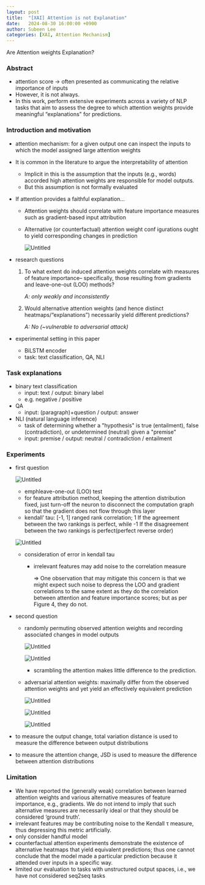 ```yaml
---
layout: post
title:  "[XAI] Attention is not Explanation"
date:   2024-08-30 16:00:00 +0900
author: Subeen Lee
categories: [XAI, Attention Mechanism]
---
```

Are Attention weights Explanation?

### Abstract

- attention score → often presented as communicating the relative importance of inputs
- However, it is not always.
- In this work, perform extensive experiments across a variety of NLP tasks that aim to assess the degree to which attention weights provide meaningful “explanations" for predictions.

### Introduction and motivation

- attention mechanism: for a given output one can inspect the inputs to which the model assigned large attention weights
- It is common in the literature to argue the interpretability of attention
    - Implicit in this is the assumption that the inputs (e.g., words) accorded high attention weights are responsible for model outputs.
    - But this assumption is not formally evaluated
- If attention provides a faithful explanation…
    - Attention weights should correlate with feature importance measures such as gradient-based input attribution
    - Alternative (or counterfactual) attention weight conf igurations ought to yield corresponding changes in prediction
        
        ![Untitled](Attention%20is%20not%20Explanation%20b789b2e62301413693ffec46d679e616/Untitled.png)
        
- research questions
    1. To what extent do induced attention weights correlate with measures of feature importance– specifically, those resulting from gradients and leave-one-out (LOO) methods?
        
        *A: only weakly and inconsistently*
        
    2. Would alternative attention weights (and hence distinct heatmaps/“explanations”) necessarily yield different predictions?
        
        *A: No (~vulnerable to adversarial attack)*
        
- experimental setting in this paper
    - BiLSTM encoder
    - task: text classification, QA, NLI

### Task explanations

- binary text classification
    - input: text / output: binary label
    - e.g. negative / positive
- QA
    - input: (paragraph)+question / output: answer
- NLI (natural language inference)
    - task of determining whether a "hypothesis" is true (entailment), false (contradiction), or undetermined (neutral) given a "premise"
    - input: premise / output: neutral / contradiction / entailment

### Experiments

- first question
    
    ![Untitled](Attention%20is%20not%20Explanation%20b789b2e62301413693ffec46d679e616/Untitled%201.png)
    
    - emphleave-one-out (LOO) test
    - for feature attribution method, keeping the attention distribution fixed, just turn-off the neuron to disconnect the computation graph so that the gradient does not flow through this layer
    - kendall’ tau: [-1, 1] ranged rank correlation; 1 If the agreement between the two rankings is perfect, while -1 If the disagreement between the two rankings is perfect(perfect reverse order)
    
    ![Untitled](Attention%20is%20not%20Explanation%20b789b2e62301413693ffec46d679e616/Untitled%202.png)
    
    - consideration of error in kendall tau
        - irrelevant features may add noise to the correlation measure
            
            ⇒ One observation that may mitigate this concern is that we might expect such noise to depress the LOO and gradient correlations to the same extent as they do the correlation between attention and feature importance scores; but as per Figure 4, they do not.
            
- second question
    - randomly permuting observed attention weights and recording associated changes in model outputs
        
        ![Untitled](Attention%20is%20not%20Explanation%20b789b2e62301413693ffec46d679e616/Untitled%203.png)
        
        ![Untitled](Attention%20is%20not%20Explanation%20b789b2e62301413693ffec46d679e616/Untitled%204.png)
        
        - scrambling the attention makes little difference to the prediction.
    - adversarial attention weights: maximally differ from the observed attention weights and yet yield an effectively equivalent prediction
        
        ![Untitled](Attention%20is%20not%20Explanation%20b789b2e62301413693ffec46d679e616/Untitled%205.png)
        
        ![Untitled](Attention%20is%20not%20Explanation%20b789b2e62301413693ffec46d679e616/Untitled%206.png)
        
        ![Untitled](Attention%20is%20not%20Explanation%20b789b2e62301413693ffec46d679e616/Untitled%207.png)
        
- to measure the output change, total variation distance is used to measure the difference between output distributions
- to measure the attention change, JSD is used to measure the difference between attention distributions

### Limitation

- We have reported the (generally weak) correlation between learned attention weights and various alternative measures of feature importance, e.g., gradients. We do not intend to imply that such alternative measures are necessarily ideal or that they should be considered ‘ground truth’.
- irrelevant features may be contributing noise to the Kendall τ measure, thus depressing this metric artificially.
- only consider handful model
- counterfactual attention experiments demonstrate the existence of alternative heatmaps that yield equivalent predictions; thus one cannot conclude that the model made a particular prediction because it attended over inputs in a specific way.
- limited our evaluation to tasks with unstructured output spaces, i.e., we have not considered seq2seq tasks